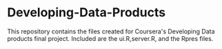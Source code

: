 # Developing-Data-Products

This repository contains the files created for Coursera's Developing Data products final project.
Included are the ui.R,server.R, and the Rpres files.

